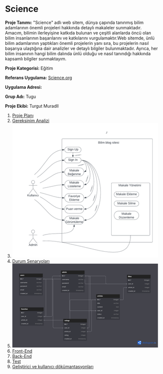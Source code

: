 
# Science

**Proje Tanımı:** "Science" adlı web sitem, dünya çapında tanınmış bilim adamlarının önemli projeleri hakkında detaylı makaleler sunmaktadır. Amacım, bilimin ilerleyişine katkıda bulunan ve çeşitli alanlarda öncü olan bilim insanlarının başarılarını ve katkılarını vurgulamaktır.Web sitemde, ünlü bilim adamlarının yaptıkları önemli projelerin yanı sıra, bu projelerin nasıl başarıya ulaştığına dair analizler ve detaylı bilgiler bulunmaktadır. Ayrıca, her bilim insanının hangi bilim dalında ünlü olduğu ve nasıl tanındığı hakkında kapsamlı bilgiler sunmaktayım.

**Proje Kategorisi:** Eğitim

**Referans Uygulama:** 
[Science.org](https://www.science.org/)

**Uygulama Adresi:**

**Grup Adı:** Tugu

**Proje Ekibi:** Turgut MuradlI

1. [Proje Planı](/png2pdf.pdf)
2. [Gereksinim Analizi](/gereksinimanalizi.md)
3. ![Durum Diyagramı](/kullanicisenaryosudiyagrami.png)
4. [Durum Senaryoları](/durumsenaryoları.md)
5. ![Veri tabanı Diyagram](/Veritabanidiyagram.png)
6. [Front-End](/Front-end.md)
7. [Back-End](/backend.md)
8. [Test](/test.md)
9. [Geliştirici ve kullanıcı dökümantasyonları](/gelistirici.md)


